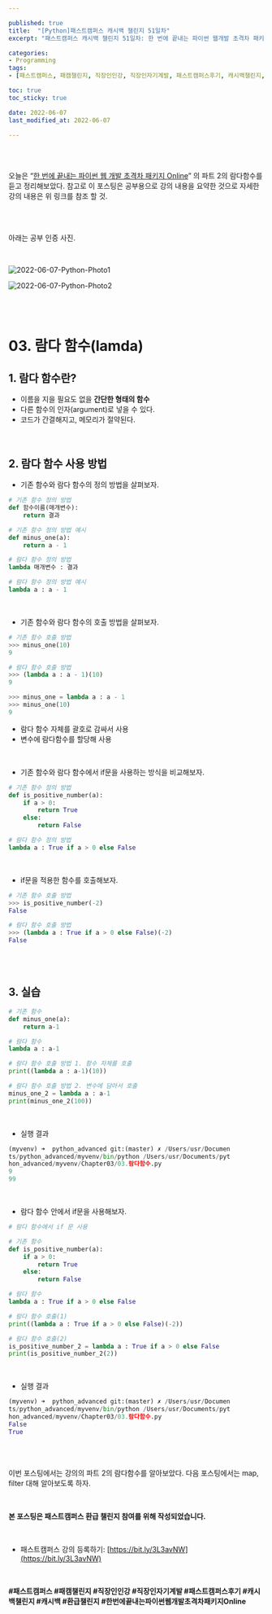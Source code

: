 ```yaml
---

published: true
title:  "[Python]패스트캠퍼스 캐시백 챌린지 51일차"
excerpt: "패스트캠퍼스 캐시백 챌린지 51일차: 한 번에 끝내는 파이썬 웹개발 초격차 패키지 Online"

categories:
- Programming
tags:
- [패스트캠퍼스, 패캠챌린지, 직장인인강, 직장인자기계발, 패스트캠퍼스후기, 캐시백챌린지, 캐시백, 환급챌린지, 한번에끝내는파이썬웹개발초격차패키지Online]

toc: true
toc_sticky: true

date: 2022-06-07
last_modified_at: 2022-06-07

---
```

<br/><br/>

오늘은 “[한 번에 끝내는 파이썬 웹 개발 초격차 패키지 Online](https://fastcampus.co.kr/dev_online_pyweb)” 의 파트 2의 람다함수를 듣고 정리해보았다. 참고로 이 포스팅은 공부용으로 강의 내용을 요약한 것으로 자세한 강의 내용은 위 링크를 참조 할 것.

<br/><br/>

아래는 공부 인증 사진. 

<br/>

![2022-06-07-Python-Photo1](/assets/images/2022-06-07-Python-Photo/2022-06-07-Python-Photo1.jpg)

![2022-06-07-Python-Photo2](/assets/images/2022-06-07-Python-Photo/2022-06-07-Python-Photo2.jpg)

<br/><br/>

# 03. 람다 함수(lamda)

## 1. 람다 함수란?

- 이름을 지을 필요도 없을 **간단한 형태의 함수**
- 다른 함수의 인자(argument)로 넣을 수 있다.
- 코드가 간결해지고, 메모리가 절약된다.

<br/>

## 2. 람다 함수 사용 방법

- 기존 함수와 람다 함수의 정의 방법을 살펴보자.

```python
# 기존 함수 정의 방법
def 함수이름(매개변수):
    return 결과

# 기존 함수 정의 방법 예시
def minus_one(a):
    return a - 1

# 람다 함수 정의 방법
lambda 매개변수 : 결과

# 람다 함수 정의 방법 예시
lambda a : a - 1
```

<br/>

- 기존 함수와 람다 함수의 호출 방법을 살펴보자.

```python
# 기존 함수 호출 방법
>>> minus_one(10)
9

# 람다 함수 호출 방법
>>> (lambda a : a - 1)(10)
9

>>> minus_one = lambda a : a - 1
>>> minus_one(10)
9
```

- 람다 함수 자체를 괄호로 감싸서 사용
- 변수에 람다함수를 할당해 사용

<br/>

- 기존 함수와 람다 함수에서 if문을 사용하는 방식을 비교해보자.

```python
# 기존 함수 정의 방법
def is_positive_number(a):
    if a > 0:
        return True
    else:
        return False

# 람다 함수 정의 방법
lambda a : True if a > 0 else False
```

<br/>

- if문을 적용한 함수를 호출해보자.

```python
# 기존 함수 호출 방법
>>> is_positive_number(-2)
False

# 람다 함수 호출 방법
>>> (lambda a : True if a > 0 else False)(-2)
False
```

<br/><br/>

## 3. 실습

```python
# 기존 함수
def minus_one(a):
    return a-1

# 람다 함수
lambda a : a-1

# 람다 함수 호출 방법 1. 함수 자체를 호출
print((lambda a : a-1)(10))

# 람다 함수 호출 방법 2. 변수에 담아서 호출
minus_one_2 = lambda a : a-1
print(minus_one_2(100))
```

<br/>

- 실행 결과

```python
(myvenv) ➜  python_advanced git:(master) ✗ /Users/usr/Documen
ts/python_advanced/myvenv/bin/python /Users/usr/Documents/pyt
hon_advanced/myvenv/Chapter03/03.람다함수.py
9
99
```

<br/>

- 람다 함수 안에서 if문을 사용해보자.

```python
# 람다 함수에서 if 문 사용

# 기존 함수
def is_positive_number(a):
    if a > 0:
        return True
    else:
        return False

# 람다 함수
lambda a : True if a > 0 else False

# 람다 함수 호출(1)
print((lambda a : True if a > 0 else False)(-2))

# 람다 함수 호출(2)
is_positive_number_2 = lambda a : True if a > 0 else False
print(is_positive_number_2(2))
```

<br/>

- 실행 결과

```python
(myvenv) ➜  python_advanced git:(master) ✗ /Users/usr/Documen
ts/python_advanced/myvenv/bin/python /Users/usr/Documents/pyt
hon_advanced/myvenv/Chapter03/03.람다함수.py
False
True
```

<br/><br/>

이번 포스팅에서는 강의의 파트 2의 람다함수를 알아보았다. 다음 포스팅에서는 map, filter 대해 알아보도록 하자.

<br/>

**본 포스팅은 패스트캠퍼스 환급 챌린지 참여를 위해 작성되었습니다.**

<br/>

- 패스트캠퍼스 강의 등록하기: [https://bit.ly/3L3avNW](https://bit.ly/3L3avNW)

<br/>

**#패스트캠퍼스 #패캠챌린지 #직장인인강 #직장인자기계발 #패스트캠퍼스후기 #캐시백챌린지 #캐시백 #환급챌린지 #한번에끝내는파이썬웹개발초격차패키지Online**
